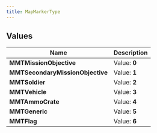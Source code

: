 ```yaml
---
title: MapMarkerType
---
```


## Values
| Name | Description |
| ---- | ----------- |
| **MMTMissionObjective** | Value: **0** |
| **MMTSecondaryMissionObjective** | Value: **1** |
| **MMTSoldier** | Value: **2** |
| **MMTVehicle** | Value: **3** |
| **MMTAmmoCrate** | Value: **4** |
| **MMTGeneric** | Value: **5** |
| **MMTFlag** | Value: **6** |

